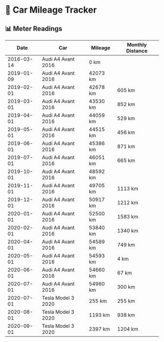 # 🚗 Car Mileage Tracker

## 📊 Meter Readings

| Date | Car | Mileage | Monthly Distance |
| --- | --- | --- | --- |
| 2016-03-14 | Audi A4 Avant 2016 | 0 km |  |
| 2019-01-09 | Audi A4 Avant 2016 | 42073 km |  |
| 2019-02-01 | Audi A4 Avant 2016 | 42678 km | 605 km |
| 2019-03-01 | Audi A4 Avant 2016 | 43530 km | 852 km |
| 2019-04-01 | Audi A4 Avant 2016 | 44059 km | 529 km |
| 2019-05-01 | Audi A4 Avant 2016 | 44515 km | 456 km |
| 2019-06-01 | Audi A4 Avant 2016 | 45386 km | 871 km |
| 2019-07-01 | Audi A4 Avant 2016 | 46051 km | 665 km |
| 2019-10-01 | Audi A4 Avant 2016 | 48592 km |  |
| 2019-11-01 | Audi A4 Avant 2016 | 49705 km | 1113 km |
| 2019-12-01 | Audi A4 Avant 2016 | 50917 km | 1212 km |
| 2020-01-01 | Audi A4 Avant 2016 | 52500 km | 1583 km |
| 2020-02-01 | Audi A4 Avant 2016 | 53840 km | 1340 km |
| 2020-04-01 | Audi A4 Avant 2016 | 54589 km | 749 km |
| 2020-05-01 | Audi A4 Avant 2016 | 54593 km | 4 km |
| 2020-06-01 | Audi A4 Avant 2016 | 54660 km | 67 km |
| 2020-07-01 | Audi A4 Avant 2016 | 54960 km | 300 km |
| 2020-07-01 | Tesla Model 3 2020 | 255 km | 255 km |
| 2020-08-01 | Tesla Model 3 2020 | 1193 km | 938 km |
| 2020-09-01 | Tesla Model 3 2020 | 2397 km | 1204 km |

